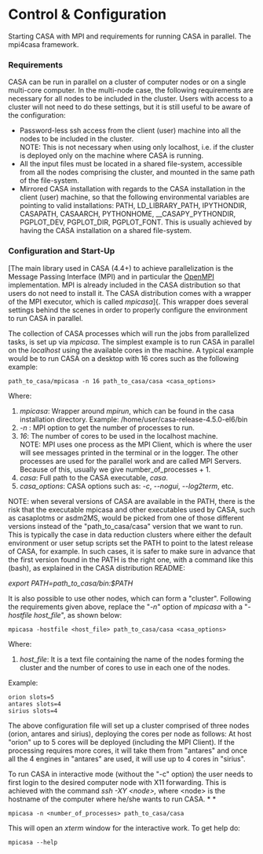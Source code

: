 

# Control & Configuration 

Starting CASA with MPI and requirements for running CASA in parallel. The mpi4casa framework.

### Requirements 

 CASA can be run in parallel on a cluster of computer nodes or on a single multi-core computer. In the multi-node case, the following requirements are necessary for all nodes to be included in the cluster. Users with access to a cluster will not need to do these settings, but it is still useful to be aware of the configuration:

-   Password-less ssh access from the client (user) machine into all the nodes to be included in the cluster.
    <div class="alert alert-info">
    NOTE: This is not necessary when using only localhost, i.e. if the cluster is deployed only on the machine where CASA is running.
    </div>
-   All the input files must be located in a shared file-system, accessible from all the nodes comprising the cluster, and mounted in the same path of the file-system.
-   Mirrored CASA installation with regards to the CASA installation in the client (user) machine, so that the following environmental variables are pointing to valid installations: PATH, LD_LIBRARY_PATH, IPYTHONDIR, CASAPATH, CASAARCH, PYTHONHOME, \_\_CASAPY_PYTHONDIR, PGPLOT_DEV, PGPLOT_DIR, PGPLOT_FONT. This is usually achieved by having the CASA installation on a shared file-system.    

 

### Configuration and Start-Up 

 [The main library used in CASA (4.4+) to achieve parallelization is the Message Passing Interface (MPI) and in particular the [OpenMPI](http://www.open-mpi.de/ "OpenMPI") implementation. MPI is already included in the CASA distribution so that users do not need to install it. The CASA distribution comes with a wrapper of the MPI executor, which is called *mpicasa*]{. This wrapper does several settings behind the scenes in order to properly configure the environment to run CASA in parallel.

The collection of CASA processes which will run the jobs from parallelized tasks, is set up via *mpicasa*. The simplest example is to run CASA in parallel on the *localhost* using the available cores in the machine. A typical example would be to run CASA on a desktop with 16 cores such as the following example:

```
path_to_casa/mpicasa -n 16 path_to_casa/casa <casa_options>
```

Where:

1.  *mpicasa*: Wrapper around *mpirun*, which can be found in the casa installation directory. Example: /home/user/casa-release-4.5.0-el6/bin
2.  *-n* : MPI option to get the number of processes to run.
3.  *16*: The number of cores to be used in the localhost machine.
    <div class="alert alert-info">
    NOTE: MPI uses one process as the MPI Client, which is where the user will see messages printed in the terminal or in the logger. The other processes are used for the parallel work and are called MPI Servers. Because of this, usually we give number_of_processes + 1.
    </div>
4.  *casa*: Full path to the CASA executable, *casa*.
5.  *casa_options*: CASA options such as: *-c*, *--nogui*, *--log2term*, etc. 

<div class="alert alert-info">
NOTE: when several versions of CASA are available in the PATH, there is the risk that the executable mpicasa and other executables used by CASA, such as casaplotms or asdm2MS, would be picked from one of those different versions instead of the "path_to_casa/casa" version that we want to run. This is typically the case in data reduction clusters where either the default environment or user setup scripts set the PATH to point to the latest release of CASA, for example. In such cases, it is safer to make sure in advance that the first version found in the PATH is the right one, with a command like this (bash), as explained in the CASA distribution README: 

*export PATH=path_to_casa/bin:$PATH*
</div>

It is also possible to use other nodes, which can form a "cluster". Following the requirements given above, replace the "*-n*" option of *mpicasa* with a "*-hostfile host_file*", as shown below:

```
mpicasa -hostfile <host_file> path_to_casa/casa <casa_options>
```

Where:

1.  *host_file*: It is a text file containing the name of the nodes forming the cluster and the number of cores to use in each one of the nodes. 

Example:

``` {.verbatim}
orion slots=5
antares slots=4
sirius slots=4
```

The above configuration file will set up a cluster comprised of three nodes (orion, antares and sirius), deploying the cores per node as follows: At host "orion" up to 5 cores will be deployed (including the MPI Client). If the processing requires more cores, it will take them from "antares" and once all the 4 engines in "antares" are used, it will use up to 4 cores in "sirius".

 

To run CASA in interactive mode (without the \"-c\" option) the user needs to first login to the desired computer node with X11 forwarding. This is achieved with the command    *ssh -XY \<node\>,* where \<node\> is the hostname of the computer where he/she wants to run CASA.  * *

```
mpicasa -n <number_of_processes> path_to_casa/casa
```

This will open an *xterm* window for the interactive work. To get help do:

```
mpicasa --help
```

